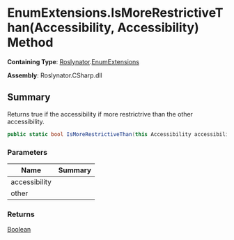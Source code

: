 # EnumExtensions\.IsMoreRestrictiveThan\(Accessibility, Accessibility\) Method

**Containing Type**: [Roslynator](../../README.md)\.[EnumExtensions](../README.md)

**Assembly**: Roslynator\.CSharp\.dll

## Summary

Returns true if the accessibility if more restrictrive than the other accessibility\.

```csharp
public static bool IsMoreRestrictiveThan(this Accessibility accessibility, Accessibility other)
```

### Parameters

| Name | Summary |
| ---- | ------- |
| accessibility | |
| other | |

### Returns

[Boolean](https://docs.microsoft.com/en-us/dotnet/api/system.boolean)

